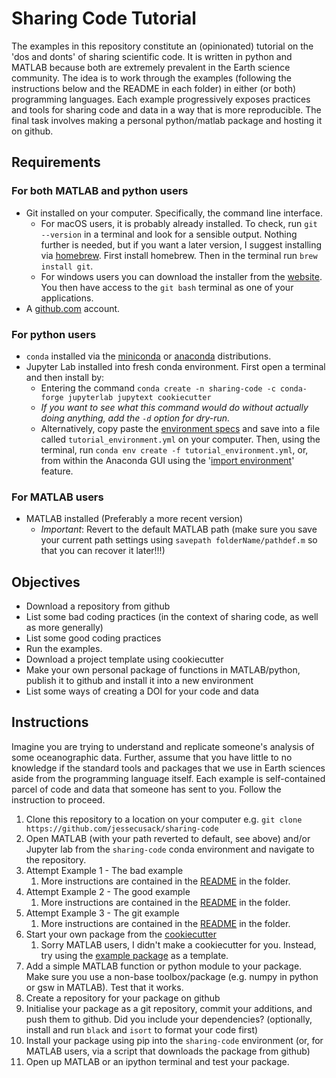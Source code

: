 # Sharing Code Tutorial

The examples in this repository constitute an (opinionated) tutorial on the 'dos and donts' of sharing scientific code. It is written in python and MATLAB because both are extremely prevalent in the Earth science community. The idea is to work through the examples (following the instructions below and the README in each folder) in either (or both) programming languages. Each example progressively exposes practices and tools for sharing code and data in a way that is more reproducible. The final task involves making a personal python/matlab package and hosting it on github.

## Requirements

### For both MATLAB and python users

* Git installed on your computer. Specifically, the command line interface.
    * For macOS users, it is probably already installed. To check, run `git --version` in a terminal and look for a sensible output. Nothing further is needed, but if you want a later version, I suggest installing via [homebrew](https://brew.sh/). First install homebrew. Then in the terminal run `brew install git`. 
    * For windows users you can download the installer from the [website](https://git-scm.com/downloads). You then have access to the `git bash` terminal as one of your applications.
* A [github.com](github.com) account.

### For python users

* `conda` installed via the [miniconda](https://docs.conda.io/en/latest/miniconda.html) or [anaconda](https://docs.anaconda.com/anaconda/install/index.html) distributions.
* Jupyter Lab installed into fresh conda environment. First open a terminal and then install by:
  * Entering the command `conda create -n sharing-code -c conda-forge jupyterlab jupytext cookiecutter`
  * _If you want to see what this command would do without actually doing anything, add the `-d` option for dry-run._
  * Alternatively, copy paste the [environment specs](https://raw.githubusercontent.com/jessecusack/sharing-code/main/tutorial_environment.yml) and save into a file called `tutorial_environment.yml` on your computer. Then, using the terminal, run `conda env create -f tutorial_environment.yml`, or, from within the Anaconda GUI using the '[import environment](https://docs.anaconda.com/anaconda/navigator/tutorials/manage-environments/#importing-an-environment)' feature.
  
### For MATLAB users

* MATLAB installed (Preferably a more recent version)
  * _Important_: Revert to the default MATLAB path (make sure you save your current path settings using `savepath folderName/pathdef.m` so that you can recover it later!!!)
  
## Objectives

* Download a repository from github
* List some bad coding practices (in the context of sharing code, as well as more generally)
* List some good coding practices
* Run the examples.
* Download a project template using cookiecutter
* Make your own personal package of functions in MATLAB/python, publish it to github and install it into a new environment
* List some ways of creating a DOI for your code and data

## Instructions

Imagine you are trying to understand and replicate someone's analysis of some oceanographic data. Further, assume that you have little to no knowledge if the standard tools and packages that we use in Earth sciences aside from the programming language itself. Each example is self-contained parcel of code and data that someone has sent to you. Follow the instruction to proceed.

1) Clone this repository to a location on your computer e.g. `git clone https://github.com/jessecusack/sharing-code`
1) Open MATLAB (with your path reverted to default, see above) and/or Jupyter lab from the `sharing-code` conda environment and navigate to the repository.
1) Attempt Example 1 - The bad example
    1) More instructions are contained in the [README](bad_example/README.md) in the folder.
1) Attempt Example 2 - The good example
    1) More instructions are contained in the [README](good_example/README.md) in the folder.
1) Attempt Example 3 - The git example
    1) More instructions are contained in the [README](git_example/README.md) in the folder.
1) Start your own package from the [cookiecutter](https://github.com/jessecusack/cookiecutter-bare-bones-python-package)
    1) Sorry MATLAB users, I didn't make a cookiecutter for you. Instead, try using the [example package](https://github.com/jessecusack/example_matlab_toolbox) as a template.
1) Add a simple MATLAB function or python module to your package. Make sure you use a non-base toolbox/package (e.g. numpy in python or gsw in MATLAB). Test that it works.
1) Create a repository for your package on github
1) Initialise your package as a git repository, commit your additions, and push them to github. Did you include your dependencies? (optionally, install and run `black` and `isort` to format your code first)
1) Install your package using pip into the `sharing-code` environment (or, for MATLAB users, via a script that downloads the package from github)
1) Open up MATLAB or an ipython terminal and test your package.

